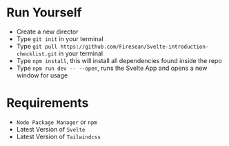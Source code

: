 # Run Yourself
- Create a new director
- Type `git init` in your terminal
- Type `git pull https://github.com/Firesean/Svelte-introduction-checklist.git` in your terminal
- Type `npm install`, this will install all dependencies found inside the repo
- Type `npm run dev -- --open`, runs the Svelte App and opens a new window for usage

# Requirements
- `Node Package Manager` or `npm`
- Latest Version of `Svelte`
- Latest Version of `Tailwindcss`
